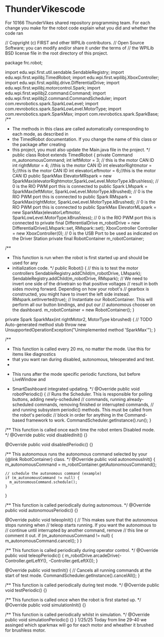 # ThunderVikescode
For 10166 ThunderVikes shared repository programming team. For each change you make for the robot code explain what you did and whether the code ran


// Copyright (c) FIRST and other WPILib contributors.
// Open Source Software; you can modify and/or share it under the terms of
// the WPILib BSD license file in the root directory of this project.

package frc.robot;

import edu.wpi.first.util.sendable.SendableRegistry;
import edu.wpi.first.wpilibj.TimedRobot;
import edu.wpi.first.wpilibj.XboxController;
import edu.wpi.first.wpilibj.drive.DifferentialDrive;
import edu.wpi.first.wpilibj.motorcontrol.Spark;
import edu.wpi.first.wpilibj2.command.Command;
import edu.wpi.first.wpilibj2.command.CommandScheduler;
import com.revrobotics.spark.SparkLowLevel;
import com.revrobotics.spark.SparkLowLevel.MotorType;
import com.revrobotics.spark.SparkMax;
import com.revrobotics.spark.SparkBase;
/**
 * The methods in this class are called automatically corresponding to each mode, as described in
 * the TimedRobot documentation. If you change the name of this class or the package after creating
 * this project, you must also update the Main.java file in the project.
 */
public class Robot extends TimedRobot {
  private Command m_autonomousCommand;
  int leftMotor = 3; // this is the motor CAN ID 
  int rightMotor = 4; //this is the motor CAN ID 
  int elevatorRightmotor = 5;//this is the motor CAN ID
  int elevatorLeftmotor = 6;//this is the motor CAN ID
  public SparkMax ElevatorMRspark = new SparkMax(elevatorRightmotor,SparkLowLevel.MotorType.kBrushless); // 0 is the RIO PWM port this is connected to
  public Spark LMspark =  SparkMax(leftMotor, SparkLowLevel.MotorType.kBrushed); // 0 is the RIO PWM port this is connected to
  public Spark RMspark =  SparkMax(rightMotor, SparkLowLevel.MotorType.kBrushed); // 0 is the RIO PWM port this is connected to
  public SparkMax ElevatorMLspark = new SparkMax(elevatorLeftmotor, SparkLowLevel.MotorType.kBrushless); // 0 is the RIO PWM port this is connected to
  private final DifferentialDrive m_robotDrive =
      new DifferentialDrive(LMspark::set, RMspark::set);
      XboxController Controller = new XboxController(0); // 0 is the USB Port to be used as indicated on the Driver Station
  private final RobotContainer m_robotContainer;

  /**
   * This function is run when the robot is first started up and should be used for any
   * initialization code.
   */
  public Robot() {
    // this is to test the motor controllers 
    SendableRegistry.addChild(m_robotDrive, LMspark);
    SendableRegistry.addChild(m_robotDrive,  RMspark);
 // We need to invert one side of the drivetrain so that positive voltages
    // result in both sides moving forward. Depending on how your robot's
    // gearbox is constructed, you might have to invert the left side instead.
    RMspark.setInverted(true);
    // Instantiate our RobotContainer.  This will perform all our button bindings, and put our
    // autonomous chooser on the dashboard.
    m_robotContainer = new RobotContainer();
  }

  private Spark SparkMax(int rightMotor2, MotorType kbrushed) {
    // TODO Auto-generated method stub
    throw new UnsupportedOperationException("Unimplemented method 'SparkMax'");
  }

  /**
   * This function is called every 20 ms, no matter the mode. Use this for items like diagnostics
   * that you want ran during disabled, autonomous, teleoperated and test.
   *
   * <p>This runs after the mode specific periodic functions, but before LiveWindow and
   * SmartDashboard integrated updating.
   */
  @Override
  public void robotPeriodic() {
    // Runs the Scheduler.  This is responsible for polling buttons, adding newly-scheduled
    // commands, running already-scheduled commands, removing finished or interrupted commands,
    // and running subsystem periodic() methods.  This must be called from the robot's periodic
    // block in order for anything in the Command-based framework to work.
    CommandScheduler.getInstance().run();
  }

  /** This function is called once each time the robot enters Disabled mode. */
  @Override
  public void disabledInit() {}

  @Override
  public void disabledPeriodic() {}

  /** This autonomous runs the autonomous command selected by your {@link RobotContainer} class. */
  @Override
  public void autonomousInit() {
    m_autonomousCommand = m_robotContainer.getAutonomousCommand();

    // schedule the autonomous command (example)
    if (m_autonomousCommand != null) {
      m_autonomousCommand.schedule();
    }
  }

  /** This function is called periodically during autonomous. */
  @Override
  public void autonomousPeriodic() {}

  @Override
  public void teleopInit() {
    // This makes sure that the autonomous stops running when
    // teleop starts running. If you want the autonomous to
    // continue until interrupted by another command, remove
    // this line or comment it out.
    if (m_autonomousCommand != null) {
      m_autonomousCommand.cancel();
    }
  }

  /** This function is called periodically during operator control. */
  @Override
  public void teleopPeriodic() {
    m_robotDrive.arcadeDrive(-Controller.getLeftY(), -Controller.getLeftX());
  }

  @Override
  public void testInit() {
    // Cancels all running commands at the start of test mode.
    CommandScheduler.getInstance().cancelAll();
  }

  /** This function is called periodically during test mode. */
  @Override
  public void testPeriodic() {}

  /** This function is called once when the robot is first started up. */
  @Override
  public void simulationInit() {}

  /** This function is called periodically whilst in simulation. */
  @Override
  public void simulationPeriodic() {}
}
1/25/25 Today from line 29-40 we assinged which sparkmax will go for each motor and wheather it brushed for brushless motor.
